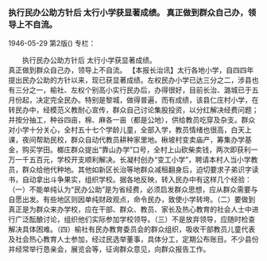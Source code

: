 ### 执行民办公助方针后  太行小学获显著成绩。  真正做到群众自己办，领导上不自流。

1946-05-29
第2版()
专栏：

　　执行民办公助方针后
    太行小学获显著成绩。       
    真正做到群众自己办，领导上不自流。
    【本报长治讯】太行各地小学，自四四年提出民办公助的方针以来，现已获显著成绩。左权民办小学已达三分之二，涉县也有三分之一，榆社、左权个别高小实行民办后，办得很好，目前长治、潞城已于五月份起，决定完全民办。特别是黎城，做得普遍，而有成绩，该县仁庄村小学，在转民办中，经模范义教耐心宣传，群众自己讨论集股投资，以分红解决经费问题；并按分抽工，种谷四亩，棉、麻各一亩（都是公地），供给教员吃穿及杂支。群众对小学十分关心，全村五十七个学龄儿童，全部入学，教员情绪也很高，白天上课，夜间帮助民校，群众自动代教员耕种家里地。楸坡村变卖庙产，筹集办学基金，购买学田。榔庄群众提出“靠山办学”口号，全村上山砍柴卖钱，两次即获利一万一千五百元，学校开支顺利解决。长凝村创办“变工小学”，聘请本村人当小学教员，群众给他代种地。其他如新区长治等地群众减租翻身后，迫切要求子弟识字读书，自动拿出斗争果实，组织学校。据各地反映，转入民办中有这样几个经验：（一）不能单纯认为“民办公助”是为省经费，必须启发群众思想，应从群众需要与自愿出发。有些地区则因单纯财政观点，命令民办，致使小学转垮。（二）要做到真正是为群众来办学校，应在干部、群众、教员、家长及热心教育的社会人士中进行广泛酝酿讨论，组织他们实际参加学校领导。（三）不是放弃领导，应随时检查解决具体困难。（四）榆社有民办教育委员会的群众组织，吸收干部教员儿童代表及社会热心教育人士参加，经过民选举董事，具体分工，定期公布账目。不少县份并经常举行恳亲会，展览会等，征询群众意见，向群众报告工作。
